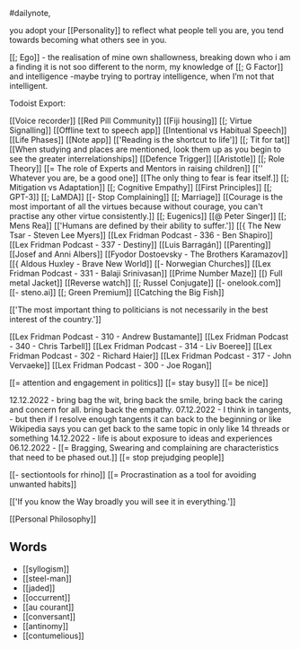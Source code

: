 #dailynote,

you adopt your [[Personality]] to reflect what people tell you are, you tend towards becoming what others see in you.

[[; Ego]] - the realisation of mine own shallowness, breaking down who i am a finding it is not soo different to the norm, 
my knowledge of [[; G Factor]] and intelligence -maybe trying to portray intelligence, when I’m not that intelligent.

Todoist Export:

[[Voice recorder]]
[[Red Pill Community]]
[[Fiji housing]]
[[; Virtue Signalling]]
[[Offline text to speech app]]
[[Intentional vs Habitual Speech]]
[[Life Phases]]
[[Note app]]
[['Reading is the shortcut to life']]
[[; Tit for tat]]
[[When studying and places are mentioned, look them up as you begin to see the greater interrelationships]]
[[Defence Trigger]]
[[Aristotle]]
[[; Role Theory]]
[[= The role of Experts and Mentors in raising children]]
[['' Whatever you are, be a good one]]
[[The only thing to fear is fear itself.]]
[[; Mitigation vs Adaptation]]
[[; Cognitive Empathy]]
[[First Principles]]
[[; GPT-3]]
[[; LaMDA]]
[[- Stop Complaining]]
[[; Marriage]]
[[Courage is the most important of all the virtues  because without courage, you can't practise any other virtue consistently.]]
[[; Eugenics]]
[[@ Peter Singer]]
[[; Mens Rea]]
[['Humans are defined by their ability to suffer.']]
[[{ The New Tsar - Steven Lee Myers]]
[[Lex Fridman Podcast - 336 - Ben Shapiro]]
[[Lex Fridman Podcast - 337 - Destiny]]
[[Luis Barragán]]
[[Parenting]]
[[Josef and Anni Albers]]
[[Fyodor Dostoevsky - The Brothers Karamazov]]
[[{ Aldous Huxley - Brave New World]]
[[- Norwegian Churches]]
[[Lex Fridman Podcast - 331 - Balaji Srinivasan]]
[[Prime Number Maze]]
[[) Full metal Jacket]]
[[Reverse watch]]
[[; Russel Conjugate]]
[[- onelook.com]]
[[- steno.ai]]
[[; Green Premium]]
[[Catching the Big Fish]]

[['The most important thing to politicians is not necessarily in the best interest of the country.']]

[[Lex Fridman Podcast - 310 - Andrew Bustamante]]
[[Lex Fridman Podcast - 340 - Chris Tarbell]]
[[Lex Fridman Podcast - 314 - Liv Boeree]]
[[Lex Fridman Podcast - 302 - Richard Haier]]
[[Lex Fridman Podcast - 317 - John Vervaeke]]
[[Lex Fridman Podcast - 300 - Joe Rogan]]


[[= attention and engagement in politics]]
[[= stay busy]]
[[= be nice]]

12.12.2022 - bring bag the wit, bring back the smile, bring back the caring and concern for all. bring back the empathy.
07.12.2022 - I think in tangents, - but then if I resolve enough tangents it can back to the beginning or like Wikipedia says you can get back to the same topic in only like 14 threads or something
14.12.2022 - life is about exposure to ideas and experiences
06.12.2022 - [[= Bragging, Swearing and complaining are characteristics that need to be phased out.]]
[[= stop prejudging people]]

[[- sectiontools for rhino]]
[[= Procrastination as a tool for avoiding unwanted habits]]

[['If you know the Way broadly you will see it in everything.']]

[[Personal Philosophy]]
## Words
- [[syllogism]]
- [[steel-man]]
- [[jaded]]
- [[occurrent]]
- [[au courant]]
- [[conversant]]
- [[antinomy]]
- [[contumelious]]


